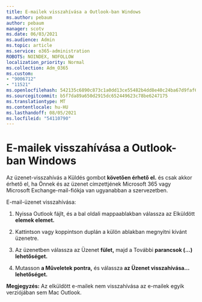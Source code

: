 ```yaml
---
title: E-mailek visszahívása a Outlook-ban Windows
ms.author: pebaum
author: pebaum
manager: scotv
ms.date: 06/03/2021
ms.audience: Admin
ms.topic: article
ms.service: o365-administration
ROBOTS: NOINDEX, NOFOLLOW
localization_priority: Normal
ms.collection: Adm_O365
ms.custom:
- "9006712"
- "11521"
ms.openlocfilehash: 542135c6890c873c1a0dd13ce55482b4dd8e40c24ba67d9faf6bd10151de8302
ms.sourcegitcommit: b5f7da89a650d2915dc652449623c78be6247175
ms.translationtype: MT
ms.contentlocale: hu-HU
ms.lasthandoff: 08/05/2021
ms.locfileid: "54110790"
---
```

# <a name="how-to-recall-an-email-message-in-outlook-for-windows"></a>E-mailek visszahívása a Outlook-ban Windows

Az üzenet-visszahívás a Küldés gombot **követően érhető el.** és csak akkor érhető el, ha Önnek és az üzenet címzettjének Microsoft 365 vagy Microsoft Exchange-mail-fiókja van ugyanabban a szervezetben. 

E-mail-üzenet visszahívása:

1. Nyissa Outlook fájlt, és a bal oldali mappaablakban válassza az Elküldött **elemek elemet.**

1. Kattintson vagy koppintson duplán a külön ablakban megnyitni kívánt üzenetre.

1. Az üzenetben válassza az Üzenet **fület,** majd a További **parancsok (...) lehetőséget.**

1. Mutasson **a Műveletek pontra,** és válassza **az Üzenet visszahívása... lehetőséget.**

**Megjegyzés:** Az elküldött e-mailek nem visszahívása az e-mailek egyik verziójában sem Mac Outlook.